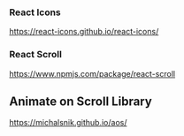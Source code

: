 ### React Icons
https://react-icons.github.io/react-icons/
### React Scroll 
https://www.npmjs.com/package/react-scroll
## Animate on Scroll Library
https://michalsnik.github.io/aos/